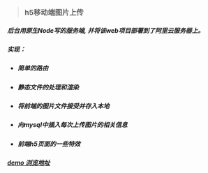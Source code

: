 > ###  h5移动端图片上传

##### 后台用原生Node写的服务端, 并将该web项目部署到了阿里云服务器上。

##### 实现：

* ##### 简单的路由

* ##### 静态文件的处理和渲染

* ##### 将前端的图片文件接受并存入本地

* ##### 向mysql中插入每次上传图片的相关信息

* ##### 前端h5页面的一些特效

##### [demo 浏览地址](http://cosmos-alien.com:8080)
